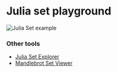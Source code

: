 # Julia set playground

![Julia Set example](https://i.ibb.co/PT6Pq3v/Screenshot-2019-09-28-at-20-34-16.png)

### Other tools
- [Julia Set Explorer](https://www.cs.unm.edu/~stharding/julia/julia.html)
- [Mandlebrot Set Viewer](http://math.hws.edu/eck/js/mandelbrot/MB.html)